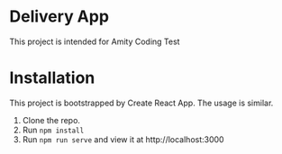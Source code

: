 # Delivery App

This project is intended for Amity Coding Test

# Installation

This project is bootstrapped by Create React App. The usage is similar.

1. Clone the repo.
2. Run `npm install`
3. Run `npm run serve` and view it at http://localhost:3000
